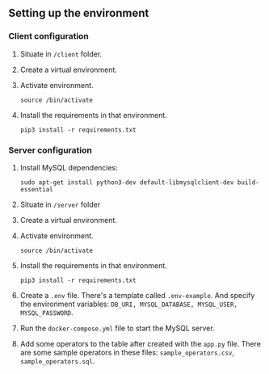 ## Setting up the environment
### <b>Client</b> configuration 
1. Situate in `/client` folder.
2. Create a virtual environment.
3. Activate environment.

    `source /bin/activate`
4. Install the requirements in that environment.

    `pip3 install -r requirements.txt`

### <b>Server</b> configuration 
1. Install MySQL dependencies: 

    ```sudo apt-get install python3-dev default-libmysqlclient-dev build-essential```
2. Situate in `/server` folder
2. Create a virtual environment.
3. Activate environment.

    `source /bin/activate`
4. Install the requirements in that environment.

    `pip3 install -r requirements.txt`
5. Create a `.env` file. There's a template called `.env-example`. And specify the environment variables: `DB_URI, MYSQL_DATABASE, MYSQL_USER, MYSQL_PASSWORD`.
6. Run the `docker-compose.yml` file to start the MySQL server.
7. Add some operators to the table after created with the `app.py` file. There are some sample operators in these files: `sample_operators.csv`, `sample_operators.sql`.